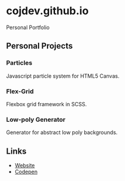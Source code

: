 # cojdev.github.io
Personal Portfolio

## Personal Projects
### Particles
Javascript particle system for HTML5 Canvas.

### Flex-Grid
Flexbox grid framework in SCSS.

### Low-poly Generator
Generator for abstract low poly backgrounds.

## Links
* [Website](//cojdev.github.io)
* [Codepen](//codepen.io/cojdev)


